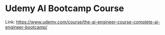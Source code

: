 # Udemy AI Bootcamp Course
Link: https://www.udemy.com/course/the-ai-engineer-course-complete-ai-engineer-bootcamp/